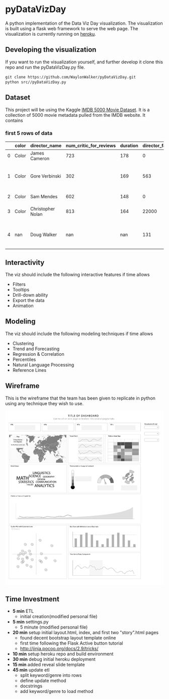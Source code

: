 # pyDataVizDay
A python implementation of the Data Viz Day visualization.  The visualization is
built using a flask web framework to serve the web page.  The visualization is 
currently running on [heroku](http://pydatavizday.herokuapp.com/).  


## Developing the visualization
If you want to run the visualization yourself, and further develop it clone this
repo and run the pyDataVizDay.py file.

```
git clone https://github.com/WaylonWalker/pyDataVizDay.git
python src//pyDataVizDay.py
```

## Dataset
This project will be using the Kaggle 
[IMDB 5000 Movie Dataset](https://www.kaggle.com/deepmatrix/imdb-5000-movie-dataset).  It is a collection of 5000 movie metadata pulled from the IMDB website.  It contains

### first 5 rows of data

|    | color   | director_name     |   num_critic_for_reviews |   duration |   director_facebook_likes |   actor_3_facebook_likes | actor_2_name     |   actor_1_facebook_likes |         gross | genres                          | actor_1_name    | movie_title                                |   num_voted_users |   cast_total_facebook_likes | actor_3_name         |   facenumber_in_poster | plot_keywords                                                    | movie_imdb_link                                      |   num_user_for_reviews | language   | country   | content_rating   |     budget |   title_year |   actor_2_facebook_likes |   imdb_score |   aspect_ratio |   movie_facebook_likes |
|----|---------|-------------------|--------------------------|------------|---------------------------|--------------------------|------------------|--------------------------|---------------|---------------------------------|-----------------|--------------------------------------------|-------------------|-----------------------------|----------------------|------------------------|------------------------------------------------------------------|------------------------------------------------------|------------------------|------------|-----------|------------------|------------|--------------|--------------------------|--------------|----------------|------------------------|
|  0 | Color   | James Cameron     |                      723 |        178 |                         0 |                      855 | Joel David Moore |                     1000 |   7.60506e+08 | Action/Adventure/Fantasy/Sci-Fi | CCH Pounder     | Avatar                                     |            886204 |                        4834 | Wes Studi            |                      0 | avatar/future/marine/native/paraplegic                           | http://www.imdb.com/title/tt0499549/?ref_=fn_tt_tt_1 |                   3054 | English    | USA       | PG-13            |   2.37e+08 |         2009 |                      936 |          7.9 |           1.78 |                  33000 |
|  1 | Color   | Gore Verbinski    |                      302 |        169 |                       563 |                     1000 | Orlando Bloom    |                    40000 |   3.09404e+08 | Action/Adventure/Fantasy        | Johnny Depp     | Pirates of the Caribbean- At World's End   |            471220 |                       48350 | Jack Davenport       |                      0 | goddess/marriage ceremony/marriage proposal/pirate/singapore     | http://www.imdb.com/title/tt0449088/?ref_=fn_tt_tt_1 |                   1238 | English    | USA       | PG-13            |   3e+08    |         2007 |                     5000 |          7.1 |           2.35 |                      0 |
|  2 | Color   | Sam Mendes        |                      602 |        148 |                         0 |                      161 | Rory Kinnear     |                    11000 |   2.00074e+08 | Action/Adventure/Thriller       | Christoph Waltz | Spectre                                    |            275868 |                       11700 | Stephanie Sigman     |                      1 | bomb/espionage/sequel/spy/terrorist                              | http://www.imdb.com/title/tt2379713/?ref_=fn_tt_tt_1 |                    994 | English    | UK        | PG-13            |   2.45e+08 |         2015 |                      393 |          6.8 |           2.35 |                  85000 |
|  3 | Color   | Christopher Nolan |                      813 |        164 |                     22000 |                    23000 | Christian Bale   |                    27000 |   4.48131e+08 | Action/Thriller                 | Tom Hardy       | The Dark Knight Rises                      |           1144337 |                      106759 | Joseph Gordon-Levitt |                      0 | deception/imprisonment/lawlessness/police officer/terrorist plot | http://www.imdb.com/title/tt1345836/?ref_=fn_tt_tt_1 |                   2701 | English    | USA       | PG-13            |   2.5e+08  |         2012 |                    23000 |          8.5 |           2.35 |                 164000 |
|  4 | nan     | Doug Walker       |                      nan |        nan |                       131 |                      nan | Rob Walker       |                      131 | nan           | Documentary                     | Doug Walker     | Star Wars: Episode VII - The Force Awakens |                 8 |                         143 | nan                  |                      0 | nan                                                              | http://www.imdb.com/title/tt5289954/?ref_=fn_tt_tt_1 |                    nan | nan        | nan       | nan              | nan        |          nan |                       12 |          7.1 |         nan    |                      0 |


## Interactivity

The viz should include the following interactive features if time allows

* Filters
* Tooltips
* Drill-down ability
* Export the data
* Animation

## Modeling

The viz should include the following modeling techniques if time allows

* Clustering
* Trend and Forecasting
* Regression & Correlation
* Percentiles
* Natural Language Processing
* Reference Lines

## Wireframe

This is the wireframe that the team has been given to replicate in python using any technique they wish to use.

![dashboard](./wireframe/DashboardMock-up-01.jpg)


## Time Investment

* **5 min** ETL
    * initial creation(modified personal file)
* **5 min** settings.py
    * 5 minute (modified personal file)
* **20 min** setup initial layout.html, index, and first two "story".html pages
    * found decent bootstrap layout template online
    * first time following the Flask Active button tutorial
    * http://jinja.pocoo.org/docs/2.9/tricks/
* **10 min** setup heroku repo and build environment
* **30 min** debug initial heroku deployment
* **15 min** added reveal slide template
* **45 min** update etl
    * split keyword/genre into rows
    * define update method
    * docstrings
    * add keyword/genre to load method
    
